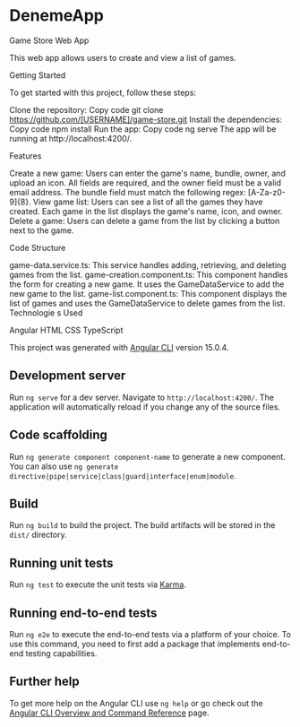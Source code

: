 # DenemeApp

Game Store Web App

This web app allows users to create and view a list of games.

Getting Started

To get started with this project, follow these steps:

Clone the repository:
Copy code
git clone https://github.com/[USERNAME]/game-store.git
Install the dependencies:
Copy code
npm install
Run the app:
Copy code
ng serve
The app will be running at http://localhost:4200/.

Features

Create a new game: Users can enter the game's name, bundle, owner, and upload an icon. All fields are required, and the owner field must be a valid email address. The bundle field must match the following regex: [A-Za-z0-9]{8}.
View game list: Users can see a list of all the games they have created. Each game in the list displays the game's name, icon, and owner.
Delete a game: Users can delete a game from the list by clicking a button next to the game.

Code Structure

game-data.service.ts: This service handles adding, retrieving, and deleting games from the list.
game-creation.component.ts: This component handles the form for creating a new game. It uses the GameDataService to add the new game to the list.
game-list.component.ts: This component displays the list of games and uses the GameDataService to delete games from the list.
Technologie
s Used

Angular
HTML
CSS
TypeScript

This project was generated with [Angular CLI](https://github.com/angular/angular-cli) version 15.0.4.

## Development server

Run `ng serve` for a dev server. Navigate to `http://localhost:4200/`. The application will automatically reload if you change any of the source files.

## Code scaffolding

Run `ng generate component component-name` to generate a new component. You can also use `ng generate directive|pipe|service|class|guard|interface|enum|module`.

## Build

Run `ng build` to build the project. The build artifacts will be stored in the `dist/` directory.

## Running unit tests

Run `ng test` to execute the unit tests via [Karma](https://karma-runner.github.io).

## Running end-to-end tests

Run `ng e2e` to execute the end-to-end tests via a platform of your choice. To use this command, you need to first add a package that implements end-to-end testing capabilities.

## Further help

To get more help on the Angular CLI use `ng help` or go check out the [Angular CLI Overview and Command Reference](https://angular.io/cli) page.
